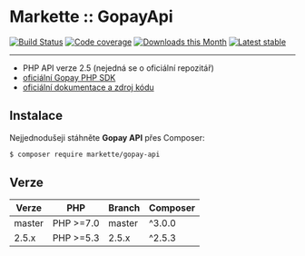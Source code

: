 # Markette :: GopayApi

[![Build Status](https://img.shields.io/travis/contributte/gopay-api.svg?style=flat-square)](https://travis-ci.org/Markette/GopayApi)
[![Code coverage](https://img.shields.io/coveralls/contributte/gopay-api.svg?style=flat-square)](https://coveralls.io/r/Markette/GopayApi)
[![Downloads this Month](https://img.shields.io/packagist/dm/markette/gopay-api.svg?style=flat-square)](https://packagist.org/packages/markette/gopay-api)
[![Latest stable](https://img.shields.io/packagist/v/markette/gopay-api.svg?style=flat-square)](https://packagist.org/packages/markette/gopay-api)

-----

- PHP API verze 2.5 (nejedná se o oficiální repozitář)
- [oficiální Gopay PHP SDK](https://github.com/gopaycommunity/gopay-php-api)
- [oficiální dokumentace a zdroj kódu](http://help.gopay.com/cs/tema/integrace-2/integrace-platebni-puvodni-brany/php-api-verze-2-5)

## Instalace

Nejjednodušeji stáhněte **Gopay API** přes Composer:

```sh
$ composer require markette/gopay-api
```

## Verze

| Verze  	| PHP       	| Branch 	| Composer 	|
|--------	|-----------	|--------	|----------	|
| master 	| PHP >=7.0 	| master 	| ^3.0.0   	|
| 2.5.x  	| PHP >=5.3 	| 2.5.x  	| ^2.5.3   	|
